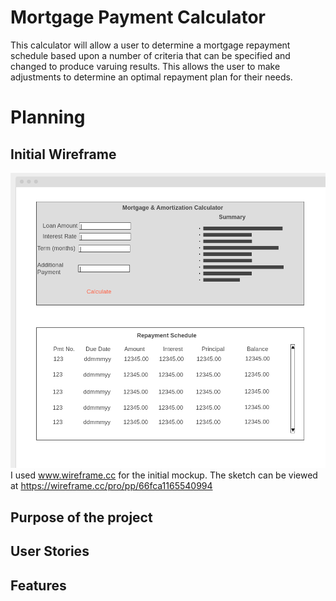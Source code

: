 # Mortgage Payment Calculator

This calculator will allow a user to determine a mortgage repayment schedule based upon a number of criteria that can be specified and changed to produce varuing results. This allows the user to make adjustments to determine an optimal repayment plan for their needs.

# Planning

## Initial Wireframe

![Wireframe](/docs/loancalc.png "Wireframe")
I used www.wireframe.cc for the initial mockup. The sketch can be viewed at https://wireframe.cc/pro/pp/66fca1165540994
## Purpose of the project



## User Stories


## Features